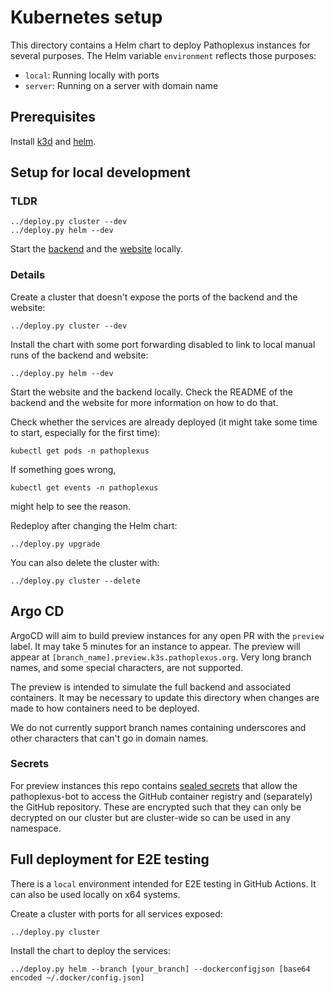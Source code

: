 # Kubernetes setup

This directory contains a Helm chart to deploy Pathoplexus instances for several purposes. 
The Helm variable `environment` reflects those purposes:
* `local`: Running locally with ports
* `server`: Running on a server with domain name
## Prerequisites

Install [k3d](https://k3d.io/v5.6.0/) and [helm](https://helm.sh/).

## Setup for local development

### TLDR

```shell
../deploy.py cluster --dev
../deploy.py helm --dev
```
Start the [backend](/backend/README.md) and the [website](/website/README.md) locally.

### Details

Create a cluster that doesn't expose the ports of the backend and the website:
```shell
../deploy.py cluster --dev
```

Install the chart with some port forwarding disabled to link to local manual runs of the backend and website:
```shell
../deploy.py helm --dev
```

Start the website and the backend locally. 
Check the README of the backend and the website for more information on how to do that.

Check whether the services are already deployed (it might take some time to start, especially for the first time):
```shell
kubectl get pods -n pathoplexus
```

If something goes wrong,
```shell
kubectl get events -n pathoplexus
```
might help to see the reason.

Redeploy after changing the Helm chart:
```shell
../deploy.py upgrade
```

You can also delete the cluster with:
```shell
../deploy.py cluster --delete
```

## Argo CD
ArgoCD will aim to build preview instances for any open PR with the `preview` label. It may take 5 minutes for an instance to appear. The preview will appear at `[branch_name].preview.k3s.pathoplexus.org`. Very long branch names, and some special characters, are not supported.

The preview is intended to simulate the full backend and associated containers. It may be necessary to update this directory when changes are made to how containers need to be deployed.

We do not currently support branch names containing underscores and other characters that can't go in domain names.

### Secrets

For preview instances this repo contains [sealed secrets](https://sealed-secrets.netlify.app/) that allow the pathoplexus-bot to access the GitHub container registry and (separately) the GitHub repository. These are encrypted such that they can only be decrypted on our cluster but are cluster-wide so can be used in any namespace.

## Full deployment for E2E testing

There is a `local` environment intended for E2E testing in GitHub Actions.
It can also be used locally on x64 systems.

Create a cluster with ports for all services exposed:
```shell
../deploy.py cluster
```

Install the chart to deploy the services:
```shell
../deploy.py helm --branch [your_branch] --dockerconfigjson [base64 encoded ~/.docker/config.json]
```
